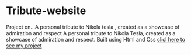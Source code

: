 # Tribute-website
 Project on...A personal tribute to Nikola tesla , created as a showcase of admiration and respect
A personal tribute to Nikola Tesla, created as a showcase of admiration and respect. Built using Html and Css
[clicl here to see my project](https://codepen.io/prasanth-ganta/full/wvxOGZz)

